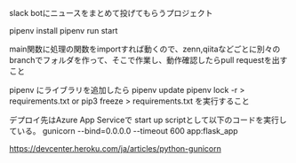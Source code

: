 slack botにニュースをまとめて投げてもらうプロジェクト

pipenv install
pipenv run start

main関数に処理の関数をimportすれば動くので、zenn,qiitaなどごとに別々のbranchでフォルダを作って、そこで作業し、動作確認したらpull requestを出すこと

pipenv にライブラリを追加したら
pipenv update
pipenv lock -r > requirements.txt
or
pip3 freeze > requirements.txt
を実行すること

デプロイ先はAzure App Serviceで
start up scriptとして以下のコードを実行している。
gunicorn --bind=0.0.0.0 --timeout 600 app:flask_app

https://devcenter.heroku.com/ja/articles/python-gunicorn